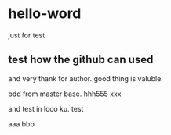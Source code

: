 # hello-word
just for test
## test how the github can used
and very thank for author.
good thing is valuble.

bdd from master base.
hhh555 xxx

and test in loco ku. 
test

aaa
bbb

